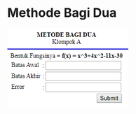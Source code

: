 # Methode Bagi Dua
![Image of Yaktocat](https://github.com/andifila/web-metodeNumerik/blob/master/display.png)
